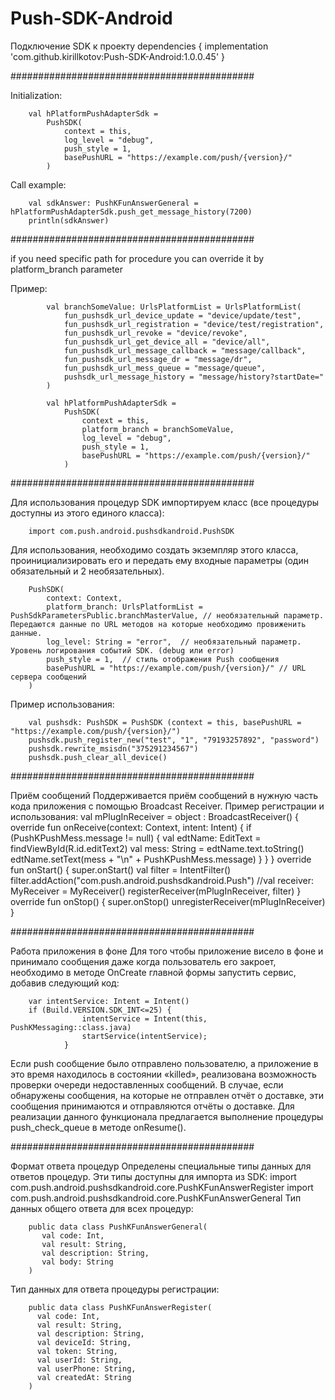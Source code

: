 # Push-SDK-Android

Подключение SDK к проекту
        dependencies {
            implementation 'com.github.kirillkotov:Push-SDK-Android:1.0.0.45'
        }


############################################

Initialization:

        val hPlatformPushAdapterSdk =
            PushSDK(
                context = this,
                log_level = "debug",
                push_style = 1,
                basePushURL = "https://example.com/push/{version}/"
            )
Call example:

        val sdkAnswer: PushKFunAnswerGeneral = hPlatformPushAdapterSdk.push_get_message_history(7200)
        println(sdkAnswer)

############################################

if you need specific path for procedure you can override it by platform_branch parameter

Пример:

            val branchSomeValue: UrlsPlatformList = UrlsPlatformList(
                fun_pushsdk_url_device_update = "device/update/test",
                fun_pushsdk_url_registration = "device/test/registration",
                fun_pushsdk_url_revoke = "device/revoke",
                fun_pushsdk_url_get_device_all = "device/all",
                fun_pushsdk_url_message_callback = "message/callback",
                fun_pushsdk_url_message_dr = "message/dr",
                fun_pushsdk_url_mess_queue = "message/queue",
                pushsdk_url_message_history = "message/history?startDate="
            )

            val hPlatformPushAdapterSdk =
                PushSDK(
                    context = this,
                    platform_branch = branchSomeValue,
                    log_level = "debug",
                    push_style = 1,
                    basePushURL = "https://example.com/push/{version}/"
                )

############################################

Для использования процедур SDK импортируем класс (все процедуры доступны из этого единого класса):

        import com.push.android.pushsdkandroid.PushSDK

Для использования, необходимо создать экземпляр этого класса, проинициализировать его и передать ему входные параметры (один обязательный и 2 необязательных).

        PushSDK(
            context: Context,
            platform_branch: UrlsPlatformList = PushSdkParametersPublic.branchMasterValue, // необязательный параметр. Передаются данные по URL методов на которые необходимо провиженить данные.
            log_level: String = "error",  // необязательный параметр. Уровень логирования событий SDK. (debug или error)
            push_style = 1,  // стиль отображения Push сообщения
            basePushURL = "https://example.com/push/{version}/" // URL сервера сообщений
        )

Пример использования:

        val pushsdk: PushSDK = PushSDK (context = this, basePushURL = "https://example.com/push/{version}/")
        pushsdk.push_register_new("test", "1", "79193257892", "password")
        pushsdk.rewrite_msisdn("375291234567")
        pushsdk.push_clear_all_device()

############################################

Приём сообщений
Поддерживается приём сообщений в нужную часть кода приложения с помощью Broadcast Receiver.
Пример регистрации и использования:
        val mPlugInReceiver = object : BroadcastReceiver() {
                override fun onReceive(context: Context, intent: Intent) {
                    if (PushKPushMess.message != null) {
                        val edtName: EditText = findViewById(R.id.editText2)
                        val mess: String = edtName.text.toString()
                        edtName.setText(mess + "\n" + PushKPushMess.message)
                    }
                }
            }
        override fun onStart() {
              super.onStart()
              val filter = IntentFilter()
              filter.addAction("com.push.android.pushsdkandroid.Push")
              //val receiver: MyReceiver = MyReceiver()
              registerReceiver(mPlugInReceiver, filter)
          }
          override fun onStop() {
              super.onStop()
              unregisterReceiver(mPlugInReceiver)
           }

############################################

Работа приложения в фоне
Для того чтобы приложение висело в фоне и принимало сообщения даже когда пользователь его закроет, необходимо в методе OnCreate главной формы запустить сервис, добавив следующий код:

        var intentService: Intent = Intent()
        if (Build.VERSION.SDK_INT<=25) {
                    intentService = Intent(this, PushKMessaging::class.java)
                    startService(intentService);
                }

Если push сообщение было отправлено пользователю, а приложение в это время находилось в состоянии «killed», реализована возможность проверки очереди недоставленных сообщений. В случае, если обнаружены сообщения, на которые не отправлен отчёт о доставке, эти сообщения принимаются и отправляются отчёты о доставке.
Для реализации данного функционала предлагается выполнение процедуры push_check_queue в методе onResume().


############################################

Формат ответа процедур
Определены специальные типы данных для ответов процедур. Эти типы доступны для импорта из SDK:
import com.push.android.pushsdkandroid.core.PushKFunAnswerRegister
import com.push.android.pushsdkandroid.core.PushKFunAnswerGeneral
Тип данных общего ответа для всех процедур:

        public data class PushKFunAnswerGeneral(
           val code: Int,
           val result: String,
           val description: String,
           val body: String
        )

Тип данных для ответа процедуры регистрации:

        public data class PushKFunAnswerRegister(
          val code: Int,
          val result: String,
          val description: String,
          val deviceId: String,
          val token: String,
          val userId: String,
          val userPhone: String,
          val createdAt: String
        )
